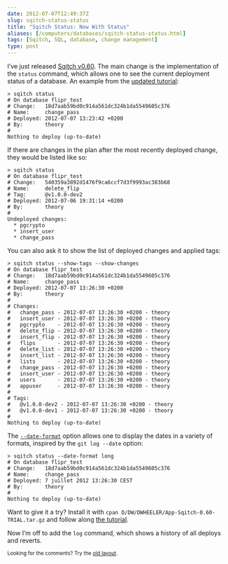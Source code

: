 ```yaml
--- 
date: 2012-07-07T12:49:37Z
slug: sqitch-status-status
title: "Sqitch Status: Now With Status"
aliases: [/computers/databases/sqitch-status-status.html]
tags: [Sqitch, SQL, database, change management]
type: post
---
```


<p>I’ve just released <a href="https://metacpan.org/release/DWHEELER/App-Sqitch-0.60-TRIAL">Sqitch v0.60</a>. The main change is the implementation of the <code>status</code> command, which allows one to see the current deployment status of a database. An example from the <a href="https://metacpan.org/module/DWHEELER/App-Sqitch-0.60-TRIAL/lib/sqitchtutorial.pod">updated tutorial</a>:</p>

<pre><code>&gt; sqitch status
# On database flipr_test
# Change:   18d7aab59bd0c914a561dc324b1da5549605c376
# Name:     change_pass
# Deployed: 2012-07-07 13:23:42 +0200
# By:       theory
# 
Nothing to deploy (up-to-date)
</code></pre>

<p>If there are changes in the plan after the most recently deployed change, they would be listed like so:</p>

<pre><code>&gt; sqitch status
# On database flipr_test
# Change:   540359a3892d1476f9ca6ccf7d3f9993ac383b68
# Name:     delete_flip
# Tag:      @v1.0.0-dev2
# Deployed: 2012-07-06 19:31:14 +0200
# By:       theory
# 
Undeployed changes:
  * pgcrypto
  * insert_user
  * change_pass
</code></pre>

<p>You can also ask it to show the list of deployed changes and applied tags:</p>

<pre><code>&gt; sqitch status --show-tags --show-changes
# On database flipr_test
# Change:   18d7aab59bd0c914a561dc324b1da5549605c376
# Name:     change_pass
# Deployed: 2012-07-07 13:26:30 +0200
# By:       theory
# 
# Changes:
#   change_pass - 2012-07-07 13:26:30 +0200 - theory
#   insert_user - 2012-07-07 13:26:30 +0200 - theory
#   pgcrypto    - 2012-07-07 13:26:30 +0200 - theory
#   delete_flip - 2012-07-07 13:26:30 +0200 - theory
#   insert_flip - 2012-07-07 13:26:30 +0200 - theory
#   flips       - 2012-07-07 13:26:30 +0200 - theory
#   delete_list - 2012-07-07 13:26:30 +0200 - theory
#   insert_list - 2012-07-07 13:26:30 +0200 - theory
#   lists       - 2012-07-07 13:26:30 +0200 - theory
#   change_pass - 2012-07-07 13:26:30 +0200 - theory
#   insert_user - 2012-07-07 13:26:30 +0200 - theory
#   users       - 2012-07-07 13:26:30 +0200 - theory
#   appuser     - 2012-07-07 13:26:30 +0200 - theory
# 
# Tags:
#   @v1.0.0-dev2 - 2012-07-07 13:26:30 +0200 - theory
#   @v1.0.0-dev1 - 2012-07-07 13:26:30 +0200 - theory
# 
Nothing to deploy (up-to-date)
</code></pre>

<p>The <a href="https://metacpan.org/module/DWHEELER/App-Sqitch-0.60-TRIAL/lib/sqitch-status.pod#Options"><code>--date-format</code></a> option allows one to display the dates in a variety of formats, inspired by the <code>git log --date</code> option:</p>

<pre><code>&gt; sqitch status --date-format long
# On database flipr_test
# Change:   18d7aab59bd0c914a561dc324b1da5549605c376
# Name:     change_pass
# Deployed: 7 juillet 2012 13:26:30 CEST
# By:       theory
# 
Nothing to deploy (up-to-date)
</code></pre>

<p>Want to give it a try? Install it with <code>cpan D/DW/DWHEELER/App-Sqitch-0.60-TRIAL.tar.gz</code> and follow along <a href="https://github.com/theory/sqitch/blob/master/lib/sqitchtutorial.pod">the tutorial</a>.</p>

<p>Now I’m off to add the <code>log</code> command, which shows a history of all deploys and reverts.</p>

<p class="past"><small>Looking for the comments? Try the <a rel="nofollow" href="//past.justatheory.com/computers/databases/sqitch-status-status.html">old layout</a>.</small></p>


